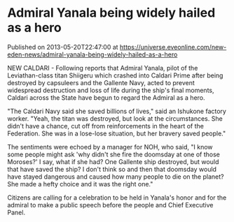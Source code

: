 # Admiral Yanala being widely hailed as a hero
Published on 2013-05-20T22:47:00 at https://universe.eveonline.com/new-eden-news/admiral-yanala-being-widely-hailed-as-a-hero

NEW CALDARI - Following reports that Admiral Yanala, pilot of the Leviathan-class titan Shiigeru which crashed into Caldari Prime after being destroyed by capsuleers and the Gallente Navy, acted to prevent widespread destruction and loss of life during the ship's final moments, Caldari across the State have begun to regard the Admiral as a hero.

"The Caldari Navy said she saved billions of lives," said an Ishukone factory worker. "Yeah, the titan was destroyed, but look at the circumstances. She didn't have a chance, cut off from reinforcements in the heart of the Federation. She was in a lose-lose situation, but her bravery saved people."

The sentiments were echoed by a manager for NOH, who said, "I know some people might ask 'why didn't she fire the doomsday at one of those Moroses?' I say, what if she had? One Gallente ship destroyed, but would that have saved the ship? I don't think so and then that doomsday would have stayed dangerous and caused how many people to die on the planet? She made a hefty choice and it was the right one."

Citizens are calling for a celebration to be held in Yanala's honor and for the admiral to make a public speech before the people and Chief Executive Panel.
